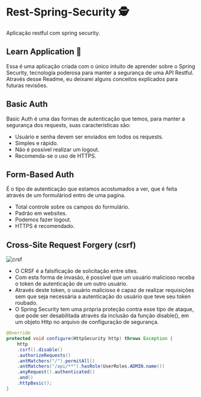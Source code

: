 # Rest-Spring-Security 🕵
Aplicação restful com spring security.

## Learn Application 📓
Essa é uma aplicação criada com o único intuito de aprender sobre o Spring Security, tecnologia poderosa para manter a segurança de uma API Restful. Através desse Readme, eu deixarei alguns conceitos explicados para futuras revisões.

## Basic Auth
Basic Auth é uma das formas de autenticação que temos, para manter a segurança dos requests, suas características são:
- Usuário e senha devem ser enviados em todos os requests.
- Simples e rápido.
- Não é possível realizar um logout.
- Recomenda-se o uso de HTTPS.

## Form-Based Auth
É o tipo de autenticação que estamos acostumados a ver, que é feita através de um formuláriod entro de uma pagina.
- Total controle sobre os campos do formulário.
- Padrão em websites.
- Podemos fazer logout.
- HTTPS é recomendado.

## Cross-Site Request Forgery (csrf)
<img src="https://www.infosec.com.br/wp-content/uploads/2017/07/cross-site-request-forgery.png" alt="crsf" />

- O CRSF é a falsificação de solicitação entre sites.
- Com esta forma de invasão, é possível que um usuário malicioso receba o token de autenticação de um outro usuário.
- Através deste token, o usuário malicioso é capaz de realizar requisições sem que seja necessária a autenticação do usuário que teve seu token roubado.
- O Spring Security tem uma própria proteção contra esse tipo de ataque, que pode ser desabilitada através da inclusão da função disable(), em um objeto Http no arquivo de configuração de segurança.
```java
@Override
protected void configure(HttpSecurity http) throws Exception {
	http
	.csrf().disable()
	.authorizeRequests()
	.antMatchers("/").permitAll()
	.antMatchers("/api/**").hasRole(UserRoles.ADMIN.name())
	.anyRequest().authenticated()
	.and()
	.httpBasic();
}
```
